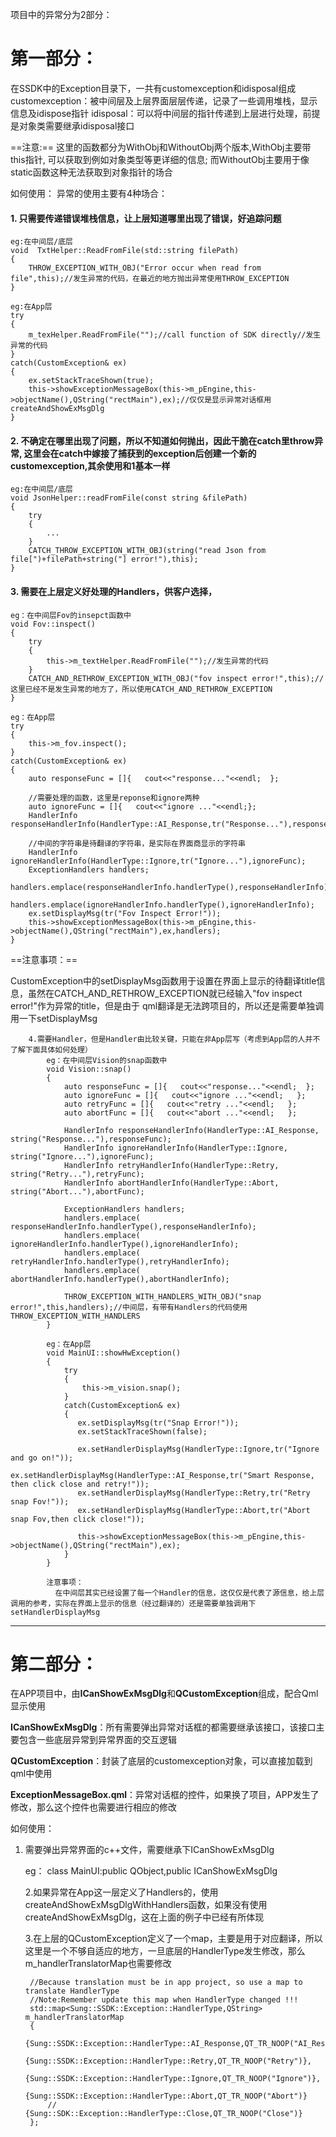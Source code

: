 项目中的异常分为2部分：

# 第一部分：
在SSDK中的Exception目录下，一共有customexception和idisposal组成
customexception：被中间层及上层界面层层传递，记录了一些调用堆栈，显示信息及idispose指针
idisposal：可以将中间层的指针传递到上层进行处理，前提是对象类需要继承idisposal接口

==注意:==
这里的函数都分为WithObj和WithoutObj两个版本,WithObj主要带this指针, 可以获取到例如对象类型等更详细的信息;
而WithoutObj主要用于像static函数这种无法获取到对象指针的场合

如何使用：
    异常的使用主要有4种场合：
        
#### 1. 只需要传递错误堆栈信息，让上层知道哪里出现了错误，好追踪问题
    eg:在中间层/底层
    void  TxtHelper::ReadFromFile(std::string filePath)
    {
        THROW_EXCEPTION_WITH_OBJ("Error occur when read from file",this);//发生异常的代码，在最近的地方抛出异常使用THROW_EXCEPTION
    }

    eg:在App层
    try
    {
        m_texHelper.ReadFromFile("");//call function of SDK directly//发生异常的代码
    }
    catch(CustomException& ex)
    {
        ex.setStackTraceShown(true);
        this->showExceptionMessageBox(this->m_pEngine,this->objectName(),QString("rectMain"),ex);//仅仅是显示异常对话框用createAndShowExMsgDlg
    }

#### 2. 不确定在哪里出现了问题，所以不知道如何抛出，因此干脆在catch里throw异常, 这里会在catch中嫁接了捕获到的exception后创建一个新的customexception,其余使用和1基本一样
    eg:在中间层/底层
    void JsonHelper::readFromFile(const string &filePath)
    {
        try
        {
            ...
        }
        CATCH_THROW_EXCEPTION_WITH_OBJ(string("read Json from file[")+filePath+string("] error!"),this);
    }

#### 3. 需要在上层定义好处理的Handlers，供客户选择，
    eg：在中间层Fov的insepct函数中
    void Fov::inspect()
    {
        try
        {
            this->m_textHelper.ReadFromFile("");//发生异常的代码
        }
        CATCH_AND_RETHROW_EXCEPTION_WITH_OBJ("fov inspect error!",this);//这里已经不是发生异常的地方了，所以使用CATCH_AND_RETHROW_EXCEPTION
    }

    eg：在App层
    try
    {
        this->m_fov.inspect();
    }
    catch(CustomException& ex)
    {
        auto responseFunc = []{   cout<<"response..."<<endl;  };
        
        //需要处理的函数，这里是reponse和ignore两种
        auto ignoreFunc = []{   cout<<"ignore ..."<<endl;};
        HandlerInfo responseHandlerInfo(HandlerType::AI_Response,tr("Response..."),responseFunc);
        
        //中间的字符串是待翻译的字符串，是实际在界面商显示的字符串
        HandlerInfo ignoreHandlerInfo(HandlerType::Ignore,tr("Ignore..."),ignoreFunc);
        ExceptionHandlers handlers;
        handlers.emplace(responseHandlerInfo.handlerType(),responseHandlerInfo);
        handlers.emplace(ignoreHandlerInfo.handlerType(),ignoreHandlerInfo);
        ex.setDisplayMsg(tr("Fov Inspect Error!"));
        this->showExceptionMessageBox(this->m_pEngine,this->objectName(),QString("rectMain"),ex,handlers);
    }

            
==注意事项：==

CustomException中的setDisplayMsg函数用于设置在界面上显示的待翻译title信息，虽然在CATCH_AND_RETHROW_EXCEPTION就已经输入"fov inspect error!"作为异常的title，但是由于
qml翻译是无法跨项目的，所以还是需要单独调用一下setDisplayMsg



        4.需要Handler，但是Handler由比较关键，只能在非App层写（考虑到App层的人并不了解下面具体如何处理）
            eg：在中间层Vision的snap函数中
            void Vision::snap()
            {
                auto responseFunc = []{   cout<<"response..."<<endl;  };
                auto ignoreFunc = []{   cout<<"ignore ..."<<endl;   };
                auto retryFunc = []{   cout<<"retry ..."<<endl;   };
                auto abortFunc = []{   cout<<"abort ..."<<endl;   };

                HandlerInfo responseHandlerInfo(HandlerType::AI_Response, string("Response..."),responseFunc);
                HandlerInfo ignoreHandlerInfo(HandlerType::Ignore, string("Ignore..."),ignoreFunc);
                HandlerInfo retryHandlerInfo(HandlerType::Retry, string("Retry..."),retryFunc);
                HandlerInfo abortHandlerInfo(HandlerType::Abort, string("Abort..."),abortFunc);

                ExceptionHandlers handlers;
                handlers.emplace( responseHandlerInfo.handlerType(),responseHandlerInfo);
                handlers.emplace( ignoreHandlerInfo.handlerType(),ignoreHandlerInfo);
                handlers.emplace( retryHandlerInfo.handlerType(),retryHandlerInfo);
                handlers.emplace( abortHandlerInfo.handlerType(),abortHandlerInfo);

                THROW_EXCEPTION_WITH_HANDLERS_WITH_OBJ("snap error!",this,handlers);//中间层，有带有Handlers的代码使用THROW_EXCEPTION_WITH_HANDLERS
            }

            eg：在App层
            void MainUI::showHwException()
            {
                try
                {
                    this->m_vision.snap();
                }
                catch(CustomException& ex)
                {
                   ex.setDisplayMsg(tr("Snap Error!"));
                   ex.setStackTraceShown(false);

                   ex.setHandlerDisplayMsg(HandlerType::Ignore,tr("Ignore and go on!"));
                   ex.setHandlerDisplayMsg(HandlerType::AI_Response,tr("Smart Response, then click close and retry!"));
                   ex.setHandlerDisplayMsg(HandlerType::Retry,tr("Retry snap Fov!"));
                   ex.setHandlerDisplayMsg(HandlerType::Abort,tr("Abort snap Fov,then click close!"));

                   this->showExceptionMessageBox(this->m_pEngine,this->objectName(),QString("rectMain"),ex);
                }
            }

            注意事项：
              在中间层其实已经设置了每一个Handler的信息，这仅仅是代表了源信息，给上层调用的参考，实际在界面上显示的信息（经过翻译的）还是需要单独调用下setHandlerDisplayMsg


---
# 第二部分：
在APP项目中，由**ICanShowExMsgDlg**和**QCustomException**组成，配合Qml显示使用
    
**ICanShowExMsgDlg**：所有需要弹出异常对话框的都需要继承该接口，该接口主要包含一些底层异常到异常界面的交互逻辑

**QCustomException**：封装了底层的customexception对象，可以直接加载到qml中使用

**ExceptionMessageBox.qml**：异常对话框的控件，如果换了项目，APP发生了修改，那么这个控件也需要进行相应的修改

    
如何使用：

1. 需要弹出异常界面的c++文件，需要继承下ICanShowExMsgDlg
        

    eg：
        class MainUI:public QObject,public ICanShowExMsgDlg

    2.如果异常在App这一层定义了Handlers的，使用createAndShowExMsgDlgWithHandlers函数，如果没有使用createAndShowExMsgDlg，这在上面的例子中已经有所体现

    3.在上层的QCustomException定义了一个map，主要是用于对应翻译，所以这里是一个不够自适应的地方，一旦底层的HandlerType发生修改，那么m_handlerTranslatorMap也需要修改

        //Because translation must be in app project, so use a map to translate HandlerType
        //Note:Remember update this map when HandlerType changed !!!
        std::map<Sung::SSDK::Exception::HandlerType,QString> m_handlerTranslatorMap
        {
            {Sung::SSDK::Exception::HandlerType::AI_Response,QT_TR_NOOP("AI_Response")},
            {Sung::SSDK::Exception::HandlerType::Retry,QT_TR_NOOP("Retry")},
            {Sung::SSDK::Exception::HandlerType::Ignore,QT_TR_NOOP("Ignore")},
            {Sung::SSDK::Exception::HandlerType::Abort,QT_TR_NOOP("Abort")}
            //        {Sung::SDK::Exception::HandlerType::Close,QT_TR_NOOP("Close")}
        };


